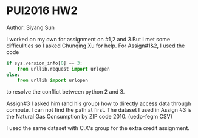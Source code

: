# PUI2016 HW2
Author: Siyang Sun

I worked on my own for assignment on #1,2 and 3.But I met some difficulities so I asked Chunqing Xu for help.
For Assign#1&2, I used the code
```python
if sys.version_info[0] == 3:
    from urllib.request import urlopen
else:
    from urllib import urlopen
```
to resolve the conflict between python 2 and 3. 

Assign#3 I asked him (and his group) how to directly access data through compute. I can not find the path at first.
The dataset I used in Assign #3 is the Natural Gas Consumption by ZIP code 2010. (uedp-fegm CSV)

I used the same dataset with C.X's group for the extra credit assignment. 
